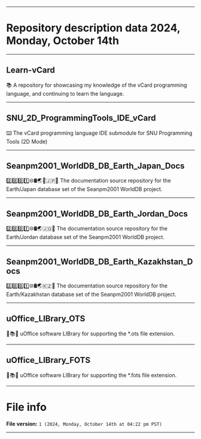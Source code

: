 
***

# Repository description data 2024, Monday, October 14th

---

## Learn-vCard

📚️ A repository for showcasing my knowledge of the vCard programming language, and continuing to learn the language. 

---

## SNU_2D_ProgrammingTools_IDE_vCard

⌨️ The vCard programming language IDE submodule for SNU Programming Tools (2D Mode)

---

## Seanpm2001_WorldDB_DB_Earth_Japan_Docs

2️⃣️0️⃣️0️⃣️1️⃣️🌐️🛢️🌏️🗾️🇯🇵️📖️ The documentation source repository for the Earth/Japan database set of the Seanpm2001 WorldDB project. 

---

## Seanpm2001_WorldDB_DB_Earth_Jordan_Docs

2️⃣️0️⃣️0️⃣️1️⃣️🌐️🛢️🌏️🇯🇴️📖️ The documentation source repository for the Earth/Jordan database set of the Seanpm2001 WorldDB project. 

---

## Seanpm2001_WorldDB_DB_Earth_Kazakhstan_Docs

2️⃣️0️⃣️0️⃣️1️⃣️🌐️🛢️🌏️🇰🇿️📖️ The documentation source repository for the Earth/Kazakhstan database set of the Seanpm2001 WorldDB project. 

---

## uOffice_LIBrary_OTS

📙️📚️💾️ uOffice software LIBrary for supporting the *.ots file extension.

---

## uOffice_LIBrary_FOTS

📙️📚️💾️ uOffice software LIBrary for supporting the *.fots file extension.

***

# File info

**File version:** `1 (2024, Monday, October 14th at 04:22 pm PST)`

***

